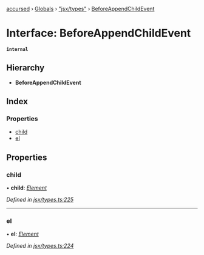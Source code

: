 [accursed](../README.md) › [Globals](../globals.md) › ["jsx/types"](../modules/_jsx_types_.md) › [BeforeAppendChildEvent](_jsx_types_.beforeappendchildevent.md)

# Interface: BeforeAppendChildEvent

**`internal`** 

## Hierarchy

* **BeforeAppendChildEvent**

## Index

### Properties

* [child](_jsx_types_.beforeappendchildevent.md#child)
* [el](_jsx_types_.beforeappendchildevent.md#el)

## Properties

###  child

• **child**: *[Element](_jsx_types_.__global.jsx.element.md)*

*Defined in [jsx/types.ts:225](https://github.com/cancerberoSgx/accursed/blob/5b2518e/src/jsx/types.ts#L225)*

___

###  el

• **el**: *[Element](_jsx_types_.__global.jsx.element.md)*

*Defined in [jsx/types.ts:224](https://github.com/cancerberoSgx/accursed/blob/5b2518e/src/jsx/types.ts#L224)*
